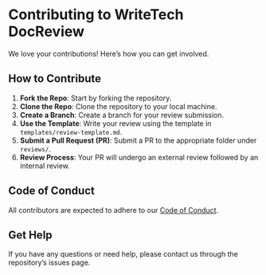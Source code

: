 # Contributing to WriteTech DocReview

We love your contributions! Here’s how you can get involved.

## How to Contribute
1. **Fork the Repo**: Start by forking the repository.
2. **Clone the Repo**: Clone the repository to your local machine.
3. **Create a Branch**: Create a branch for your review submission.
4. **Use the Template**: Write your review using the template in `templates/review-template.md`.
5. **Submit a Pull Request (PR)**: Submit a PR to the appropriate folder under `reviews/`.
6. **Review Process**: Your PR will undergo an external review followed by an internal review.

## Code of Conduct
All contributors are expected to adhere to our [Code of Conduct](CODE_OF_CONDUCT.md).

## Get Help
If you have any questions or need help, please contact us through the repository’s issues page.
